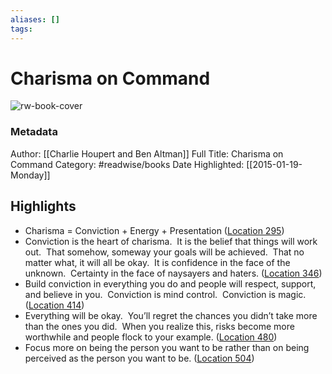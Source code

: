 ```yaml
---
aliases: []
tags:
---
```

# Charisma on Command

![rw-book-cover](https://images-na.ssl-images-amazon.com/images/I/51rSshvWaTL._SL200_.jpg)
### Metadata
Author: [[Charlie Houpert and Ben Altman]]
Full Title: Charisma on Command
Category: #readwise/books
Date Highlighted: [[2015-01-19-Monday]]

## Highlights
- Charisma = Conviction + Energy + Presentation ([Location 295](https://readwise.io/to_kindle?action=open&asin=B00MX95J48&location=295))
- Conviction is the heart of charisma.  It is the belief that things will work out.  That somehow, someway your goals will be achieved.  That no matter what, it will all be okay.  It is confidence in the face of the unknown.  Certainty in the face of naysayers and haters. ([Location 346](https://readwise.io/to_kindle?action=open&asin=B00MX95J48&location=346))
- Build conviction in everything you do and people will respect, support, and believe in you.  Conviction is mind control.  Conviction is magic. ([Location 414](https://readwise.io/to_kindle?action=open&asin=B00MX95J48&location=414))
- Everything will be okay.  You’ll regret the chances you didn’t take more than the ones you did.  When you realize this, risks become more worthwhile and people flock to your example. ([Location 480](https://readwise.io/to_kindle?action=open&asin=B00MX95J48&location=480))
- Focus more on being the person you want to be rather than on being perceived as the person you want to be. ([Location 504](https://readwise.io/to_kindle?action=open&asin=B00MX95J48&location=504))
